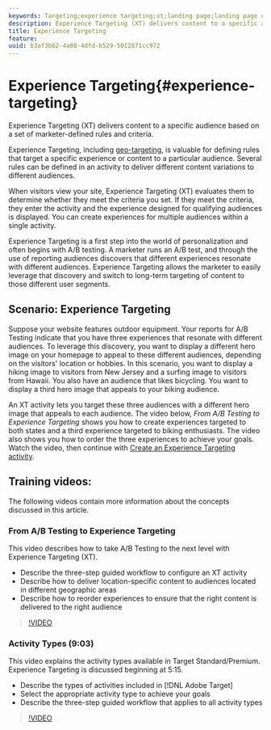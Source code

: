 ```yaml
---
keywords: Targeting;experience targeting;xt;landing page;landing page campaign
description: Experience Targeting (XT) delivers content to a specific audience based on a set of marketer-defined rules and criteria.
title: Experience Targeting
feature: 
uuid: b3af3b62-4a08-4dfd-b529-5012871cc972
---
```


# Experience Targeting{#experience-targeting}

Experience Targeting (XT) delivers content to a specific audience based on a set of marketer-defined rules and criteria.

Experience Targeting, including [geo-targeting](/help/c-target/c-audiences/c-target-rules/geo.md), is valuable for defining rules that target a specific experience or content to a particular audience. Several rules can be defined in an activity to deliver different content variations to different audiences.

When visitors view your site, Experience Targeting (XT) evaluates them to determine whether they meet the criteria you set. If they meet the criteria, they enter the activity and the experience designed for qualifying audiences is displayed. You can create experiences for multiple audiences within a single activity.

Experience Targeting is a first step into the world of personalization and often begins with A/B testing. A marketer runs an A/B test, and through the use of reporting audiences discovers that different experiences resonate with different audiences. Experience Targeting allows the marketer to easily leverage that discovery and switch to long-term targeting of content to those different user segments.

## Scenario: Experience Targeting

Suppose your website features outdoor equipment. Your reports for A/B Testing indicate that you have three experiences that resonate with different audiences. To leverage this discovery, you want to display a different hero image on your homepage to appeal to these different audiences, depending on the visitors' location or hobbies. In this scenario, you want to display a hiking image to visitors from New Jersey and a surfing image to visitors from Hawaii. You also have an audience that likes bicycling. You want to display a third hero image that appeals to your biking audience. 

An XT activity lets you target these three audiences with a different hero image that appeals to each audience. The video below, *From A/B Testing to Experience Targeting* shows you how to create experiences targeted to both states and a third experience targeted to biking enthusiasts. The video also shows you how to order the three experiences to achieve your goals. Watch the video, then continue with [Create an Experience Targeting activity](/help/c-activities/t-experience-target/t-xt-create/xt-create.md).

## Training videos:

The following videos contain more information about the concepts discussed in this article.

### From A/B Testing to Experience Targeting

This video describes how to take A/B Testing to the next level with Experience Targeting (XT).

* Describe the three-step guided workflow to configure an XT activity 
* Describe how to deliver location-specific content to audiences located in different geographic areas 
* Describe how to reorder experiences to ensure that the right content is delivered to the right audience

>[!VIDEO](https://video.tv.adobe.com/v/22418/)

### Activity Types (9:03)

This video explains the activity types available in Target Standard/Premium. Experience Targeting is discussed beginning at 5:15.

* Describe the types of activities included in [!DNL Adobe Target] 
* Select the appropriate activity type to achieve your goals 
* Describe the three-step guided workflow that applies to all activity types

>[!VIDEO](https://video.tv.adobe.com/v/17386) 
